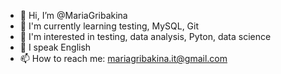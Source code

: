 - 👋 Hi, I’m @MariaGribakina
- 👀 I'm currently learning testing, MySQL, Git
- 🌱 I'm interested in testing, data analysis, Pyton, data science
- 💞️ I speak English
- 📫 How to reach me: mariagribakina.it@gmail.com

<!---
MariaGribakina/MariaGribakina is a ✨ special ✨ repository because its `README.md` (this file) appears on your GitHub profile.
You can click the Preview link to take a look at your changes.
--->
